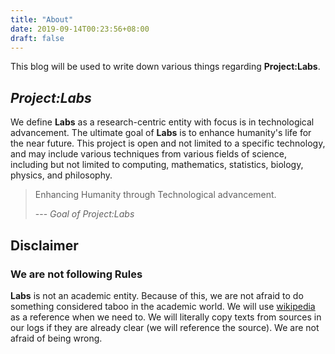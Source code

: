 ```yaml
---
title: "About"
date: 2019-09-14T00:23:56+08:00
draft: false
---
```


This blog will be used to write down various things regarding **Project:Labs**.

## _Project:Labs_

We define **Labs** as a research-centric entity with focus is in technological advancement.
The ultimate goal of **Labs** is to enhance humanity's life for the near future.
This project is open and not limited to a  specific technology, and may include various techniques from various fields of science, including but not limited to computing, mathematics, statistics, biology, physics, and philosophy.


> Enhancing Humanity through Technological advancement.
>
> --- <cite>_Goal of Project:Labs_</cite>


## Disclaimer

### We are not following Rules

**Labs** is not an academic entity. Because of this, we are not afraid to do something considered taboo in the academic world.
We will use [wikipedia](https://en.wikipedia.org/wiki/Wikipedia:Wikipedia_is_not_a_reliable_source) as a reference when we need to.
We will literally copy texts from sources in our logs if they are already clear (we will reference the source).
We are not afraid of being wrong.
